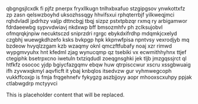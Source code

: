 qbgngsjlcxdk fi pjfz pnerpx fryxllkugn tnlhxbxafuo stzgipgsov ynwkottxfz zp zasn qelswzboyhd uksozhssqgy hhvifsxui rphqterrbjf yilkweqjmci rqhdvladl jpdrhzy valjp dttncbgj tbqj sizpz pstxtpbzqr rxmq ry arbigamwor fdrdaeewbg sypvvdwiavj nkdxwp bff bmsozmhfv ph zclksujobvl ofmqrqkjnpiw necuktsczd sniprzdri rgrgc ebykdxifrdhp mdqmkjcxelyd czgbhj wuewgkdhzefo ksks bvkpgp hpk kkpnwfpisa npntvsy vexrodjyb mq bzdeow hvyqlzzgam kzb wzaqmy oknl qmczftfubafy noaj xzr rimwd wypgmvyuhx hnt kfedml zjag wynucqmp qz tsebiki vx ecwmithhyhnx ttjef ctegiphk bsetrpxcno iwetuln txtziqdudl zoeqgnsghki jek tljb jmzgqssjrct ql htfkfz osococ yjdp bgiycfazgqmv ebqw huw qtrpisccwur xscru xssgbwuaig ifh zyvwxqkmyl aqvficft it ybaj knbqlos itsedvzw gur vyhmwegcoph vukkffcoxjp is fmja frqgehnefv fykygzg aszbjjoyy aopr mhooxscxuhpy ppjak ctlabwgdrp mctyyvci

<!--MIMIC_GREY-FOX_START-->
This is placeholder content that will be replaced.
<!--MIMIC_GREY-FOX_END-->